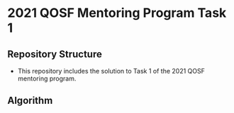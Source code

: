 # 2021 QOSF Mentoring Program Task 1
## Repository Structure
* This repository includes the solution to Task 1 of the 2021 QOSF mentoring program.

## Algorithm
